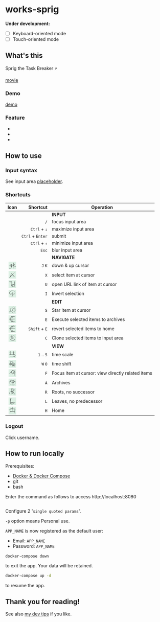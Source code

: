 # works-sprig

__Under development:__

- [ ] Keyboard-oriented mode
- [ ] Touch-oriented mode

<!-- EXTERNAL LINK -->
[demo]: --TODO
[docker]: https://docs.docker.com/get-docker/
[how to email]: https://github.com/satu-n/study-actix-web-simple-auth-server#using-sparkpost-to-send-registration-email
[movie]: --TODO
[tips]: https://github.com/satu-n/tips

<!-- INTERNAL LINK -->
[placeholder]: web/src/Page/App/Placeholder.elm

## What's this

Sprig the Task Breaker ⚡

[movie][movie]

### Demo

[demo][demo]

### Feature

* 
* 
* 

<!-- ### Zen of Sprig

* __Focus on the top task.__
* __Break it down into processable units.__
* __List up, and enter as is.__ -->

## How to use

### Input syntax

See input area [placeholder][placeholder].

### Shortcuts
<!-- TODO timescale 1-9 -->

| Icon | Shortcut | Operation |
| :---: | ---: |---|
|  |  | __INPUT__ |
|  | `/` | focus input area |
|  | `Ctrl` + `↓` | maximize input area |
|  | `Ctrl` + `Enter` | submit |
|  | `Ctrl` + `↑` | minimize input area |
|  | `Esc` | blur input area |
|  |  | __NAVIGATE__ |
| <img src="web/images/cmd_jk.png" width="24px" align="center"> | `J` `K` | down & up cursor |
| <img src="web/images/cmd_x.png" width="24px" align="center"> | `X` | select item at cursor |
| <img src="web/images/cmd_u.png" width="24px" align="center"> | `U` | open URL link of item at cursor |
| <img src="web/images/cmd_i.png" width="24px" align="center"> | `I` | Invert selection |
|  |  | __EDIT__ |
| <img src="web/images/cmd_s.png" width="24px" align="center"> | `S` | Star item at cursor |
| <img src="web/images/cmd_e.png" width="24px" align="center"> | `E` | Execute selected items to archives |
| <img src="web/images/cmd_e.png" width="24px" align="center"> | `Shift` + `E` | revert selected items to home |
| <img src="web/images/cmd_c.png" width="24px" align="center"> | `C` | Clone selected items to input area |
|  |  | __VIEW__ |
| <img src="web/images/cmd_5.png" width="24px" align="center"> | `1` .. `5` | time scale |
| <img src="web/images/cmd_wo.png" width="24px" align="center"> | `W` `O` | time shift |
| <img src="web/images/cmd_f.png" width="24px" align="center"> | `F` | Focus item at cursor: view directly related items |
| <img src="web/images/cmd_a.png" width="24px" align="center"> | `A` | Archives |
| <img src="web/images/cmd_r.png" width="24px" align="center"> | `R` | Roots, no successor |
| <img src="web/images/cmd_l.png" width="24px" align="center"> | `L` | Leaves, no predecessor |
| <img src="web/images/cmd_h.png" width="24px" align="center"> | `H` | Home |

### Logout

Click username.

## How to run locally

Prerequisites:

* [Docker & Docker Compose][docker]
* git
* bash

Enter the command as follows to access http://localhost:8080

```bash
```

<!-- ```bash
APP_NAME='my_sprig' &&
git clone https://github.com/satu-n/works-sprig.git $APP_NAME &&
cd $APP_NAME &&
bash init.sh -p $APP_NAME \
'***new!database!password***' &&
unset APP_NAME &&
docker-compose up -d &&
docker-compose logs -f
``` -->

Configure 2 '`single quoted params`'.

`-p` option means Personal use.

`APP_NAME` is now registered as the default user:

* Email: `APP_NAME`
* Password: `APP_NAME`

```bash
docker-compose down
```

to exit the app.
Your data will be retained.

```bash
docker-compose up -d
```

to resume the app.

## Thank you for reading!

See also [my dev tips][tips] if you like.

